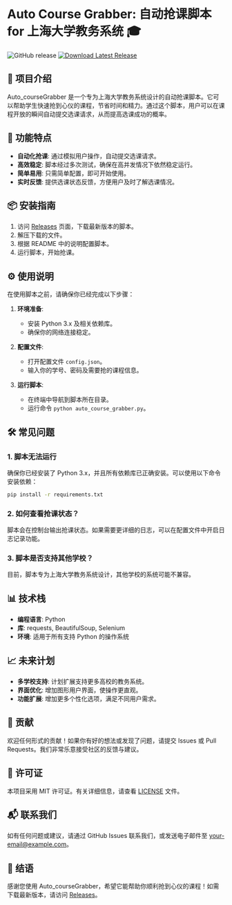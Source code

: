 # Auto Course Grabber: 自动抢课脚本 for 上海大学教务系统 🎓

![GitHub release](https://img.shields.io/github/release/Zth-en/Auto_courseGrabber.svg)
[![Download Latest Release](https://img.shields.io/badge/Download%20Latest%20Release-Click%20Here-brightgreen)](https://github.com/Zth-en/Auto_courseGrabber/releases)

## 📖 项目介绍

Auto_courseGrabber 是一个专为上海大学教务系统设计的自动抢课脚本。它可以帮助学生快速抢到心仪的课程，节省时间和精力。通过这个脚本，用户可以在课程开放的瞬间自动提交选课请求，从而提高选课成功的概率。

## 🔧 功能特点

- **自动化抢课**: 通过模拟用户操作，自动提交选课请求。
- **高效稳定**: 脚本经过多次测试，确保在高并发情况下依然稳定运行。
- **简单易用**: 只需简单配置，即可开始使用。
- **实时反馈**: 提供选课状态反馈，方便用户及时了解选课情况。

## 📦 安装指南

1. 访问 [Releases](https://github.com/Zth-en/Auto_courseGrabber/releases) 页面，下载最新版本的脚本。
2. 解压下载的文件。
3. 根据 README 中的说明配置脚本。
4. 运行脚本，开始抢课。

## ⚙️ 使用说明

在使用脚本之前，请确保你已经完成以下步骤：

1. **环境准备**:
   - 安装 Python 3.x 及相关依赖库。
   - 确保你的网络连接稳定。

2. **配置文件**:
   - 打开配置文件 `config.json`。
   - 输入你的学号、密码及需要抢的课程信息。

3. **运行脚本**:
   - 在终端中导航到脚本所在目录。
   - 运行命令 `python auto_course_grabber.py`。

## 🛠️ 常见问题

### 1. 脚本无法运行

确保你已经安装了 Python 3.x，并且所有依赖库已正确安装。可以使用以下命令安装依赖：

```bash
pip install -r requirements.txt
```

### 2. 如何查看抢课状态？

脚本会在控制台输出抢课状态。如果需要更详细的日志，可以在配置文件中开启日志记录功能。

### 3. 脚本是否支持其他学校？

目前，脚本专为上海大学教务系统设计，其他学校的系统可能不兼容。

## 📊 技术栈

- **编程语言**: Python
- **库**: requests, BeautifulSoup, Selenium
- **环境**: 适用于所有支持 Python 的操作系统

## 📈 未来计划

- **多学校支持**: 计划扩展支持更多高校的教务系统。
- **界面优化**: 增加图形用户界面，使操作更直观。
- **功能扩展**: 增加更多个性化选项，满足不同用户需求。

## 🤝 贡献

欢迎任何形式的贡献！如果你有好的想法或发现了问题，请提交 Issues 或 Pull Requests。我们非常乐意接受社区的反馈与建议。

## 📜 许可证

本项目采用 MIT 许可证。有关详细信息，请查看 [LICENSE](LICENSE) 文件。

## 📬 联系我们

如有任何问题或建议，请通过 GitHub Issues 联系我们，或发送电子邮件至 [your-email@example.com](mailto:your-email@example.com)。

## 🌟 结语

感谢您使用 Auto_courseGrabber，希望它能帮助你顺利抢到心仪的课程！如需下载最新版本，请访问 [Releases](https://github.com/Zth-en/Auto_courseGrabber/releases)。